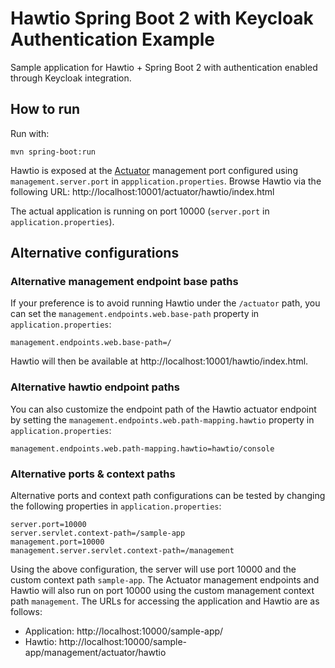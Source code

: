 # Hawtio Spring Boot 2 with Keycloak Authentication Example

Sample application for Hawtio + Spring Boot 2 with authentication enabled through Keycloak integration.

## How to run

Run with:

    mvn spring-boot:run

Hawtio is exposed at the [Actuator](https://docs.spring.io/spring-boot/docs/latest/reference/html/production-ready-endpoints.html) management port configured using
`management.server.port` in `appplication.properties`. Browse Hawtio via the following URL: http://localhost:10001/actuator/hawtio/index.html

The actual application is running on port 10000 (`server.port` in `application.properties`).

## Alternative configurations

### Alternative management endpoint base paths
If your preference is to avoid running Hawtio under the `/actuator` path, you can set the `management.endpoints.web.base-path` property in `application.properties`:

```
management.endpoints.web.base-path=/
```

Hawtio will then be available at http://localhost:10001/hawtio/index.html.

### Alternative hawtio endpoint paths

You can also customize the endpoint path of the Hawtio actuator endpoint by setting the `management.endpoints.web.path-mapping.hawtio` property in `application.properties`:

```
management.endpoints.web.path-mapping.hawtio=hawtio/console
```

### Alternative ports & context paths
Alternative ports and context path configurations can be tested by changing the following properties in `application.properties`:

```
server.port=10000
server.servlet.context-path=/sample-app
management.port=10000
management.server.servlet.context-path=/management
```

Using the above configuration, the server will use port 10000 and the custom context path `sample-app`.
The Actuator management endpoints and Hawtio will also run on port 10000 using the custom management context path `management`.
The URLs for accessing the application and Hawtio are as follows:

- Application: http://localhost:10000/sample-app/
- Hawtio: http://localhost:10000/sample-app/management/actuator/hawtio
